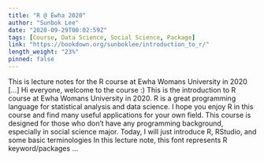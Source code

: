 ```yaml
---
title: "R @ Ewha 2020"
author: "Sunbok Lee"
date: "2020-09-29T00:02:59Z"
tags: [Course, Data Science, Social Science, Package]
link: "https://bookdown.org/sunboklee/introduction_to_r/"
length_weight: "23%"
pinned: false
---
```


This is lecture notes for the R course at Ewha Womans University in 2020 [...] Hi everyone, welcome to the course :) This is the introduction to R course at Ewha Womans University in 2020. R is a great programming language for statistical analysis and data science. I hope you enjoy R in this course and find many useful applications for your own field. This course is designed for those who don’t have any programming background, especially in social science major. Today, I will just introduce R, RStudio, and some basic terminologies In this lecture note, this font represents R keyword/packages ...
